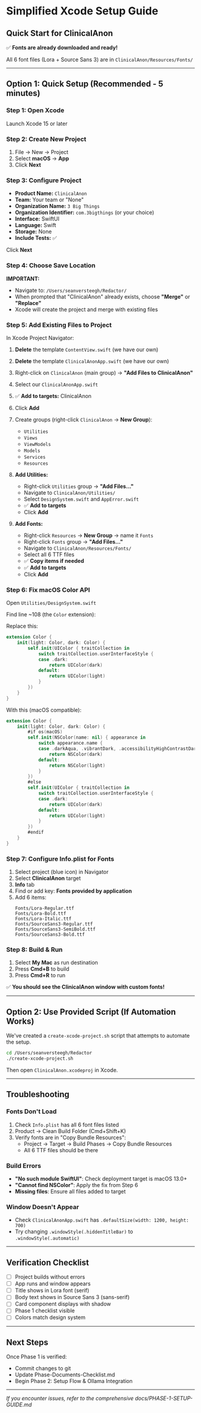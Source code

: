 # Simplified Xcode Setup Guide
## Quick Start for ClinicalAnon

✅ **Fonts are already downloaded and ready!**

All 6 font files (Lora + Source Sans 3) are in `ClinicalAnon/Resources/Fonts/`

---

## Option 1: Quick Setup (Recommended - 5 minutes)

### Step 1: Open Xcode
Launch Xcode 15 or later

### Step 2: Create New Project
1. File → New → Project
2. Select **macOS** → **App**
3. Click **Next**

### Step 3: Configure Project
- **Product Name:** `ClinicalAnon`
- **Team:** Your team or "None"
- **Organization Name:** `3 Big Things`
- **Organization Identifier:** `com.3bigthings` (or your choice)
- **Interface:** SwiftUI
- **Language:** Swift
- **Storage:** None
- **Include Tests:** ✅

Click **Next**

### Step 4: Choose Save Location
**IMPORTANT:**
- Navigate to: `/Users/seanversteegh/Redactor/`
- When prompted that "ClinicalAnon" already exists, choose **"Merge"** or **"Replace"**
- Xcode will create the project and merge with existing files

### Step 5: Add Existing Files to Project

In Xcode Project Navigator:

1. **Delete** the template `ContentView.swift` (we have our own)
2. **Delete** the template `ClinicalAnonApp.swift` (we have our own)

3. Right-click on `ClinicalAnon` (main group) →  **"Add Files to ClinicalAnon"**
4. Select our `ClinicalAnonApp.swift`
5. ✅ **Add to targets:** ClinicalAnon
6. Click **Add**

7. Create groups (right-click `ClinicalAnon` → **New Group**):
   - `Utilities`
   - `Views`
   - `ViewModels`
   - `Models`
   - `Services`
   - `Resources`

8. **Add Utilities:**
   - Right-click `Utilities` group → **"Add Files..."**
   - Navigate to `ClinicalAnon/Utilities/`
   - Select `DesignSystem.swift` and `AppError.swift`
   - ✅ **Add to targets**
   - Click **Add**

9. **Add Fonts:**
   - Right-click `Resources` → **New Group** → name it `Fonts`
   - Right-click `Fonts` group → **"Add Files..."**
   - Navigate to `ClinicalAnon/Resources/Fonts/`
   - Select all 6 TTF files
   - ✅ **Copy items if needed**
   - ✅ **Add to targets**
   - Click **Add**

### Step 6: Fix macOS Color API

Open `Utilities/DesignSystem.swift`

Find line ~108 (the `Color` extension):

Replace this:
```swift
extension Color {
    init(light: Color, dark: Color) {
        self.init(UIColor { traitCollection in
            switch traitCollection.userInterfaceStyle {
            case .dark:
                return UIColor(dark)
            default:
                return UIColor(light)
            }
        })
    }
}
```

With this (macOS compatible):
```swift
extension Color {
    init(light: Color, dark: Color) {
        #if os(macOS)
        self.init(NSColor(name: nil) { appearance in
            switch appearance.name {
            case .darkAqua, .vibrantDark, .accessibilityHighContrastDarkAqua:
                return NSColor(dark)
            default:
                return NSColor(light)
            }
        })
        #else
        self.init(UIColor { traitCollection in
            switch traitCollection.userInterfaceStyle {
            case .dark:
                return UIColor(dark)
            default:
                return UIColor(light)
            }
        })
        #endif
    }
}
```

### Step 7: Configure Info.plist for Fonts

1. Select project (blue icon) in Navigator
2. Select **ClinicalAnon** target
3. **Info** tab
4. Find or add key: **Fonts provided by application**
5. Add 6 items:
   ```
   Fonts/Lora-Regular.ttf
   Fonts/Lora-Bold.ttf
   Fonts/Lora-Italic.ttf
   Fonts/SourceSans3-Regular.ttf
   Fonts/SourceSans3-SemiBold.ttf
   Fonts/SourceSans3-Bold.ttf
   ```

### Step 8: Build & Run

1. Select **My Mac** as run destination
2. Press **Cmd+B** to build
3. Press **Cmd+R** to run

✅ **You should see the ClinicalAnon window with custom fonts!**

---

## Option 2: Use Provided Script (If Automation Works)

We've created a `create-xcode-project.sh` script that attempts to automate the setup.

```bash
cd /Users/seanversteegh/Redactor
./create-xcode-project.sh
```

Then open `ClinicalAnon.xcodeproj` in Xcode.

---

## Troubleshooting

### Fonts Don't Load
1. Check `Info.plist` has all 6 font files listed
2. Product → Clean Build Folder (Cmd+Shift+K)
3. Verify fonts are in "Copy Bundle Resources":
   - Project → Target → Build Phases → Copy Bundle Resources
   - All 6 TTF files should be there

### Build Errors
- **"No such module SwiftUI"**: Check deployment target is macOS 13.0+
- **"Cannot find NSColor"**: Apply the fix from Step 6
- **Missing files**: Ensure all files added to target

### Window Doesn't Appear
- Check `ClinicalAnonApp.swift` has `.defaultSize(width: 1200, height: 700)`
- Try changing `.windowStyle(.hiddenTitleBar)` to `.windowStyle(.automatic)`

---

## Verification Checklist

- [ ] Project builds without errors
- [ ] App runs and window appears
- [ ] Title shows in Lora font (serif)
- [ ] Body text shows in Source Sans 3 (sans-serif)
- [ ] Card component displays with shadow
- [ ] Phase 1 checklist visible
- [ ] Colors match design system

---

## Next Steps

Once Phase 1 is verified:
- Commit changes to git
- Update Phase-Documents-Checklist.md
- Begin Phase 2: Setup Flow & Ollama Integration

---

*If you encounter issues, refer to the comprehensive docs/PHASE-1-SETUP-GUIDE.md*
